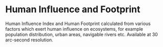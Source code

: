 # Human Influence and Footprint

Human Influence Index and Human Footprint calculated from various factors which exert human influence on ecosystems, for example population distribution, urban areas, navigable rivers etc. Available at 30 arc-second resolution.

